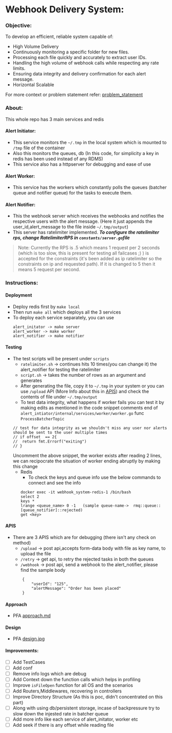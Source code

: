 # Webhook Delivery System:

### Objective:
To develop an efficient, reliable system capable of:

- High Volume Delivery
- Continuously monitoring a specific folder for new files.
- Processing each file quickly and accurately to extract user IDs.
- Handling the high volume of webhook calls while respecting any rate limits.
- Ensuring data integrity and delivery confirmation for each alert message.
- Horizontal Scalable

For more context or problem statement refer: [problem_statement](https://github.com/purush7/wds/blob/main/docs/problem_statement.md)

### About:

This whole repo has 3 main services and redis

#### Alert Initiator:  

- This service monitors the  `~/.tmp` in the local system which is mounted to `/tmp` file of the container
- Also this monitors the queues, db (In this code, for simplicity a key in redis has been used instead of any RDMS)
- This service also has a httpserver for debugging and ease of use

#### Alert Worker:

-  This service has the workers which constantly polls the queues (batcher queue and notifier queue) for the tasks to execute them.

#### Alert Notifier:

-  This the webhook server which receives the webhooks and notifies the respective users with the alert message. (Here it just appends the user_id,alert_message to the file inside `~/.tmp/output`)
- This server has ratelimiter implemented. ***To configure the ratelimiter rps, change RatelimiterRPS in `constants/server.go`file*** 
> Note: Currently the RPS is .5 which means 1 request per 2 seconds (which is too slow, this is present for testing all failcases ;) ) is accepted for the constraints (it's been added as ip ratelimiter so the constraints on ip and requested path). If it is changed to 5 then it means 5 request per second.


### Instructions:

#### Deployment

- Deploy redis first by `make local`
- Then run `make all` which deploys all the 3 services
- To deploy each service separately, you can use 
    ```
    alert_initator -> make server
    alert_worker -> make worker
    alert_notifier -> make notifier
    ```

#### Testing

- The test scripts will be present under `scripts`
    - `ratelimiter.sh` -> continues hits 10 times(you can change it) the alert_notifier for testing the ratelimiter
    - `script.sh` -> takes the number of rows as an argument and generates
    - After generating the file, copy it to `~/.tmp` in your system or you can use `/upload` API (More Info about this in [APIS](https://github.com/purush7/wds/blob/main/README.md#apis)) and check the contents of file under `~/.tmp/output`
    - To test data integrity, what happens if worker fails you can test it by making edits as mentioned in the code snippet comments end of  `alert_intiator/internal/services/worker/worker.go` func `ProcessBatcherTopic` 
    ```
    // test for data integrity as we shouldn't miss any user nor alerts should be sent to the user multiple times
	// if offset  == 2{
	// 	return fmt.Errorf("exiting")
	// }
    ```
    Uncomment the above snippet, the worker exists after reading 2 lines, we can recipocrate the situation of worker ending abruptly by making this change
    - Redis
        - To check the keys and queue info use the below commands to connect and see the info
        ```
        docker exec -it webhook_system-redis-1 /bin/bash 
        select 2
        keys *
        lrange <queue_name> 0 -1   (sample queue-name->  rmq::queue::[queue_notifier]::rejected)
        get <key>

        ```

#### APIS

- There are 3 APIS which are for debugging (there isn't any check on method)
    - `/upload` -> post api,accepts form-data body with file as key name, to upload the file
    - `/retry` ->  get api, to retry the rejected tasks in both the queues
    - `/webhook` -> post api, send a webhook to the alert_notifier, please find the sample body 
    ```
        {
            "userId": "125",
            "alertMessage": "Order has been placed"
        }
    ```

#### Approach
- PFA [approach.md](https://github.com/purush7/wds/blob/main/docs/approach.md)

#### Design
- PFA [design.jpg](https://github.com/purush7/wds/blob/main/docs/design.jpg)

#### Improvements:

- [ ] Add TestCases
- [ ] Add conf
- [ ] Remove info logs which are debug
- [ ] Add Context down the function calls which helps in profiling
- [ ] Improve `isFileOpen` function for all OS and the scenarios
- [ ] Add Routers,Middlewares, recovering in controllers
- [ ] Improve Directory Structure (As this is poc, didn't concentrated on this part)
- [ ] Along with using db/persistent storage, incase of backpressure try to slow down the injested rate in batcher queue
- [ ] Add more info like each service of alert_initator, worker etc
- [ ] Add seek if there is any offset while reading file